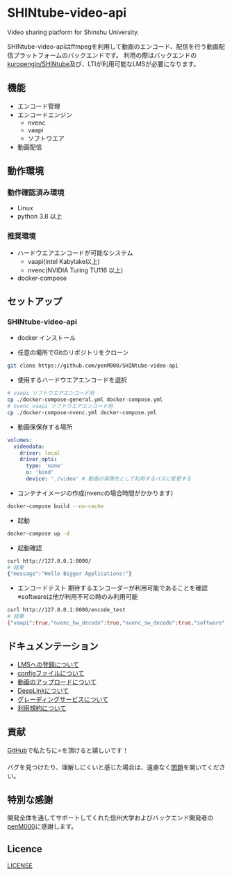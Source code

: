 # SHINtube-video-api
Video sharing platform for Shinshu University.

SHINtube-video-apiはffmpegを利用して動画のエンコード、配信を行う動画配信プラットフォームのバックエンドです。
利用の際はバックエンドの[kuropengin/SHINtube](https://github.com/kuropengin/SHINtube)及び、LTIが利用可能なLMSが必要になります。


## 機能
- エンコード管理
- エンコードエンジン
    - nvenc
    - vaapi
    - ソフトウエア
- 動画配信

## 動作環境
### 動作確認済み環境
- Linux 
- python 3.8 以上

### 推奨環境
- ハードウエアエンコードが可能なシステム
    - vaapi(intel Kabylake以上)
    - nvenc(NVIDIA Turing TU116 以上)
- docker-compose

## セットアップ
### SHINtube-video-api
- docker インストール


- 任意の場所でGitのリポジトリをクローン
```bash
git clone https://github.com/penM000/SHINtube-video-api
```

- 使用するハードウエアエンコードを選択
```bash
# vaapi ソフトウエアエンコード用
cp ./docker-compose-general.yml docker-compose.yml 
# nvenc vaapi ソフトウエアエンコード用
cp ./docker-compose-nvenc.yml docker-compose.yml 
```
- 動画保保存する場所
```yml
volumes:
  videodata:
    driver: local
    driver_opts:
      type: 'none'
      o: 'bind'
      device: './video' # 動画の保尊先として利用するパスに変更する
```

- コンテナイメージの作成(nvencの場合時間がかかります)
```bash
docker-compose build --no-cache
```
- 起動
```bash
docker-compose up -d
```

- 起動確認
```bash
curl http://127.0.0.1:8000/
# 結果
{"message":"Hello Bigger Applications!"}
```

- エンコードテスト
期待するエンコーダーが利用可能であることを確認
※softwareは他が利用不可の時のみ利用可能
```bash
curl http://127.0.0.1:8000/encode_test
# 結果
{"vaapi":true,"nvenc_hw_decode":true,"nvenc_sw_decode":true,"software":false}
```



## ドキュメンテーション
 - [LMSへの登録について](./docs/RegistrationLMS.md)
 - [configファイルについて](./docs/ConfigSetting.md)
 - [動画のアップロードについて](./docs/SHINtubeManual.md#動画のアップロード・編集)
 - [DeepLinkについて](./docs/SHINtubeManual.md#DeepLinkについて)
 - [グレーディングサービスについて](./docs/SHINtubeManual.md#グレーディングサービスについて)
 - [利用規約について](./docs/AboutManual.md)

## 貢献
[GitHub](https://github.com/kuropengin/SHINtube)で私たちに⭐を頂けると嬉しいです！

バグを見つけたり、理解しにくいと感じた場合は、遠慮なく[問題](.github/CONTRIBUTING.md)を開いてください。

## 特別な感謝
開発全体を通してサポートしてくれた信州大学およびバックエンド開発者の[penM000](https://github.com/penM000)に感謝します。

## Licence
[LICENSE](.github/LICENSE)

